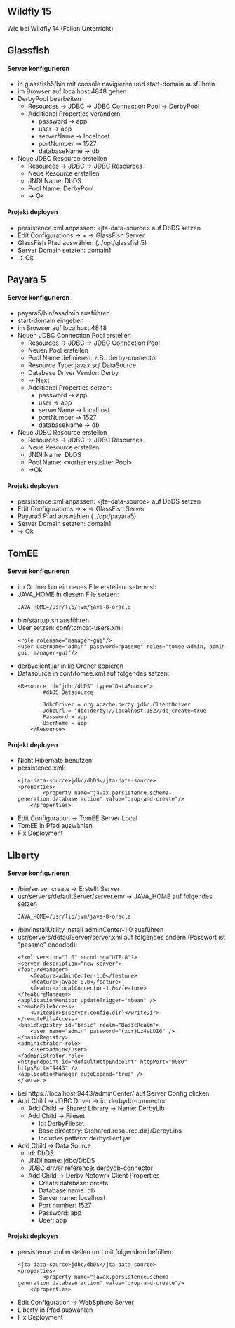 ## Wildfly 15

Wie bei Wildfly 14 (Folien Unterricht)

## Glassfish

#### Server konfigurieren

- in glassfish5/bin mit console navigieren und start-domain ausführen
- im Browser auf localhost:4848 gehen
- DerbyPool bearbeiten
    - Resources -> JDBC -> JDBC Connection Pool -> DerbyPool
    - Additional Properties verändern:
        - password -> app
        - user -> app
        - serverName -> localhost
        - portNumber -> 1527
        - databaseName -> db
- Neue JDBC Resource erstellen
    - Resources -> JDBC -> JDBC Resources
    - Neue Resource erstellen
    - JNDI Name: DbDS
    - Pool Name: DerbyPool
    - -> Ok

 #### Projekt deployen

- persistence.xml anpassen: \<jta-data-source\> auf DbDS setzen
- Edit Configurations -> + -> GlassFish Server
- GlassFish Pfad auswählen (../opt/glassfish5)
- Server Domain setzten: domain1
- -> Ok

## Payara 5

#### Server konfigurieren

- payara5/bin/asadmin ausführen
- start-domain eingeben
- im Browser auf localhost:4848
- Neuen JDBC Connection Pool erstellen
    - Resources -> JDBC -> JDBC Connection Pool
    - Neuen Pool erstellen
    - Pool Name definieren: z.B.: derby-connector
    - Resource Type: javax.sql.DataSource
    - Database Driver Vendor: Derby
    - -> Next
    - Additional Properties setzen:
        - password -> app
        - user -> app
        - serverName -> localhost
        - portNumber -> 1527
        - databaseName -> db
- Neue JDBC Resource erstellen
    - Resources -> JDBC -> JDBC Resources
    - Neue Resource erstellen
    - JNDI Name: DbDS
    - Pool Name: \<vorher erstellter Pool\>
    - ->Ok


 #### Projekt deployen

- persistence.xml anpassen: \<jta-data-source\> auf DbDS setzen
- Edit Configurations -> + -> GlassFish Server
- Payara5 Pfad auswählen (../opt/payara5)
- Server Domain setzten: domain1
- -> Ok

## TomEE

#### Server konfigurieren

- im Ordner bin ein neues File erstellen: setenv.sh
- JAVA_HOME in diesem File setzen:
    ```
    JAVA_HOME=/usr/lib/jvm/java-8-oracle
    ```
- bin/startup.sh ausführen
- User setzen: conf/tomcat-users.xml:
    ```
    <role rolename="manager-gui"/>
    <user username="admin" password="passme" roles="tomee-admin, admin-gui, manager-gui"/>
    ```
- derbyclient.jar in lib Ordner kopieren
- Datasource in conf/tomee.xml auf folgendes setzen:
    ```
    <Resource id="jdbc/dbDS" type="DataSource">
            #dbDS Datasource

            JdbcDriver = org.apache.derby.jdbc.ClientDriver
            JdbcUrl = jdbc:derby://localhost:1527/db;create=true
            Password = app
            UserName = app
        </Resource>
    ```
 #### Projekt deployen
- Nicht Hibernate benutzen!
- persistence.xml:
    ```
    <jta-data-source>jdbc/dbDS</jta-data-source>
    <properties>
            <property name="javax.persistence.schema-generation.database.action" value="drop-and-create"/>
        </properties>
    ```
- Edit Configuration -> TomEE Server Local
- TomEE in Pfad auswählen
- Fix Deployment

## Liberty

#### Server konfigurieren

- /bin/server create -> Erstellt Server
- usr/servers/defaultServer/server.env -> JAVA_HOME auf folgendes setzen
    ```
    JAVA_HOME=/usr/lib/jvm/java-8-oracle
    ```
- /bin/installUtility install adminCenter-1.0 ausführen
- usr/servers/defaulServer/server.xml auf folgendes ändern (Passwort ist "passme" encoded):
    ```
    <?xml version="1.0" encoding="UTF-8"?>
    <server description="new server">
    <featureManager>
        <feature>adminCenter-1.0</feature>
        <feature>javaee-8.0</feature>
        <feature>localConnector-1.0</feature>
    </featureManager>
    <applicationMonitor updateTrigger="mbean" />
    <remoteFileAccess>
        <writeDir>${server.config.dir}</writeDir>
    </remoteFileAccess>
    <basicRegistry id="basic" realm="BasicRealm">
        <user name="admin" password="{xor}Lz4sLDI6" />
    </basicRegistry>
    <administrator-role>
        <user>admin</user>
    </administrator-role>
    <httpEndpoint id="defaultHttpEndpoint" httpPort="9080" httpsPort="9443" />
    <applicationManager autoExpand="true" />
    </server>
    ```
- bei https://localhost:9443/adminCenter/ auf Server Config clicken
- Add Child -> JDBC Driver -> id: derbydb-connector
    - Add Child -> Shared Library -> Name: DerbyLib
    - Add Child -> Fileset
        - Id: DerbyFileset
        - Base directory: ${shared.resource.dir}/DerbyLibs
        - Includes pattern: derbyclient.jar
- Add Child -> Data Source
    - Id: DbDS
    - JNDI name: jdbc/DbDS
    - JDBC driver reference: derbydb-connector
    - Add Child -> Derby Netowrk Client Properties
        - Create database: create
        - Database name: db
        - Server name: localhost
        - Port number: 1527
        - Password: app
        - User: app

 #### Projekt deployen
- persistence.xml erstellen und mit folgendem befüllen:
    ```
    <jta-data-source>jdbc/dbDS</jta-data-source>
    <properties>
            <property name="javax.persistence.schema-generation.database.action" value="drop-and-create"/>
        </properties>
    ```
- Edit Configuration -> WebSphere Server
- Liberty in Pfad auswählen
- Fix Deployment